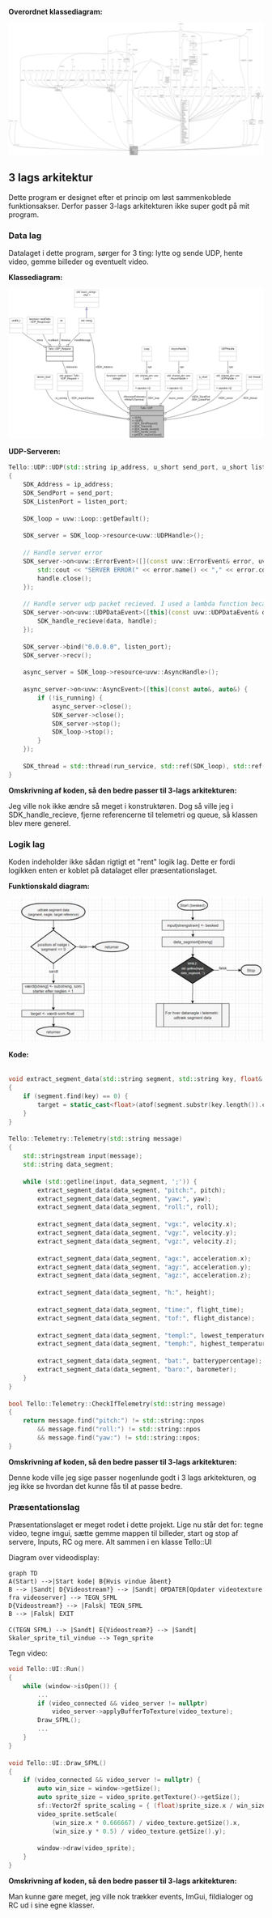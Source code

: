 **Overordnet klassediagram:**

<img src="out/html/class_tello_1_1_u_i__coll__graph.png" alt="Collaboration graph" style="zoom:150%;" />



## 3 lags arkitektur

Dette program er designet efter et princip om løst sammenkoblede funktionsakser. Derfor passer 3-lags arkitekturen ikke super godt på mit program.

### Data lag

Datalaget i dette program, sørger for 3 ting: lytte og sende UDP, hente video, gemme billeder og eventuelt video. 

**Klassediagram:**

![Collaboration graph](out/html/class_tello_1_1_u_d_p__coll__graph.png)



**UDP-Serveren:**

```c++
Tello::UDP::UDP(std::string ip_address, u_short send_port, u_short listen_port)
{
    SDK_Address = ip_address;
    SDK_SendPort = send_port;
    SDK_ListenPort = listen_port;

    SDK_loop = uvw::Loop::getDefault();

    SDK_server = SDK_loop->resource<uvw::UDPHandle>();

    // Handle server error
    SDK_server->on<uvw::ErrorEvent>([](const uvw::ErrorEvent& error, uvw::UDPHandle& handle) {
        std::cout << "SERVER ERROR(" << error.name() << "," << error.code() << "): " << error.what() << std::endl;
        handle.close();
    });

    // Handle server udp packet recieved. I used a lambda function because referencing the other function directly didn't work
    SDK_server->on<uvw::UDPDataEvent>([this](const uvw::UDPDataEvent& data, uvw::UDPHandle& handle) {
        SDK_handle_recieve(data, handle);
    });

    SDK_server->bind("0.0.0.0", listen_port);
    SDK_server->recv();

    async_server = SDK_loop->resource<uvw::AsyncHandle>();

    async_server->on<uvw::AsyncEvent>([this](const auto&, auto&) {
        if (!is_running) {
            async_server->close();
            SDK_server->close();
            SDK_server->stop();
            SDK_loop->stop();
        }
    });

    SDK_thread = std::thread(run_service, std::ref(SDK_loop), std::ref(is_running));
}
```

**Omskrivning af koden, så den bedre passer til 3-lags arkitekturen:**

Jeg ville nok ikke ændre så meget i konstruktøren. Dog så ville jeg i SDK_handle_recieve, fjerne referencerne til telemetri og queue, så klassen blev mere generel.



### Logik lag

Koden indeholder ikke sådan rigtigt et "rent" logik lag. Dette er fordi logikken enten er koblet på datalaget eller præsentationslaget.



**Funktionskald diagram:**

![image-20200916220258929](Logik_lag.png)



**Kode:**

```c++

void extract_segment_data(std::string segment, std::string key, float& target)
{
    if (segment.find(key) == 0) {
        target = static_cast<float>(atof(segment.substr(key.length()).c_str()));
    }
}

Tello::Telemetry::Telemetry(std::string message)
{
    std::stringstream input(message);
    std::string data_segment;

    while (std::getline(input, data_segment, ';')) {
        extract_segment_data(data_segment, "pitch:", pitch);
        extract_segment_data(data_segment, "yaw:", yaw);
        extract_segment_data(data_segment, "roll:", roll);

        extract_segment_data(data_segment, "vgx:", velocity.x);
        extract_segment_data(data_segment, "vgy:", velocity.y);
        extract_segment_data(data_segment, "vgz:", velocity.z);

        extract_segment_data(data_segment, "agx:", acceleration.x);
        extract_segment_data(data_segment, "agy:", acceleration.y);
        extract_segment_data(data_segment, "agz:", acceleration.z);

        extract_segment_data(data_segment, "h:", height);

        extract_segment_data(data_segment, "time:", flight_time);
        extract_segment_data(data_segment, "tof:", flight_distance);

        extract_segment_data(data_segment, "templ:", lowest_temperature);
        extract_segment_data(data_segment, "temph:", highest_temperature);

        extract_segment_data(data_segment, "bat:", batterypercentage);
        extract_segment_data(data_segment, "baro:", barometer);
    }
}

bool Tello::Telemetry::CheckIfTelemetry(std::string message)
{
    return message.find("pitch:") != std::string::npos
        && message.find("roll:") != std::string::npos
        && message.find("yaw:") != std::string::npos;
}
```

**Omskrivning af koden, så den bedre passer til 3-lags arkitekturen:**

Denne kode ville jeg sige passer nogenlunde godt i 3 lags arkitekturen, og jeg ikke se hvordan det kunne fås til at passe bedre.



### Præsentationslag

Præsentationslaget er meget rodet i dette projekt. Lige nu står det for: tegne video, tegne imgui, sætte gemme mappen til billeder, start og stop af servere, Inputs, RC og mere. Alt sammen i en klasse Tello::UI

Diagram over videodisplay:

```mermaid
graph TD
A(Start) -->|Start kode| B{Hvis vindue åbent}
B --> |Sandt| D{Videostream?} --> |Sandt| OPDATER[Opdater videotexture fra videoserver] --> TEGN_SFML
D{Videostream?} --> |Falsk| TEGN_SFML
B --> |Falsk| EXIT

C(TEGN SFML) --> |Sandt| E{Videostream?} --> |Sandt| Skaler_sprite_til_vindue --> Tegn_sprite

```

Tegn video:

```c++
void Tello::UI::Run()
{
    while (window->isOpen()) {
        ...
        if (video_connected && video_server != nullptr)
            video_server->applyBufferToTexture(video_texture);
        Draw_SFML();
        ...
    }
}

void Tello::UI::Draw_SFML()
{
    if (video_connected && video_server != nullptr) {
        auto win_size = window->getSize();
        auto sprite_size = video_sprite.getTexture()->getSize();
        sf::Vector2f sprite_scaling = { (float)sprite_size.x / win_size.x, (float)sprite_size.y / win_size.y };
        video_sprite.setScale(
            (win_size.x * 0.666667) / video_texture.getSize().x, 
            (win_size.y * 0.5) / video_texture.getSize().y);

        window->draw(video_sprite);
    }
}
```

**Omskrivning af koden, så den bedre passer til 3-lags arkitekturen:**

Man kunne gøre meget, jeg ville nok trækker events, ImGui, fildialoger og RC ud i sine egne klasser.